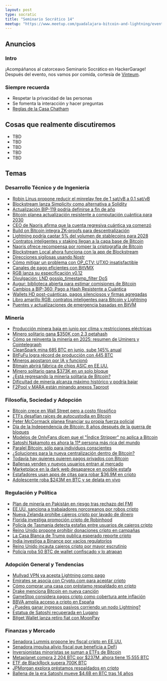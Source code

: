 ```yaml
---
layout: post
type: socratic
title: "Seminario Socrático 14"
meetup: "https://www.meetup.com/guadalajara-bitcoin-and-lightning/events/310360481/?eventOrigin=group_events_list"
---
```


## Anuncios
### Intro
¡Acompáñanos al catorceavo Seminario Socrático en HackerGarage! Después del evento, nos vamos por comida, cortesía de [Vinteum](https://vinteum.org/).

### Siempre recuerda
- Respetar la privacidad de las personas
- Se fomenta la interacción y hacer preguntas
- [Reglas de la Casa Chatham](https://es.m.wikipedia.org/wiki/Regla_Chatham_House)

## Cosas que realmente discutiremos

- TBD
- TBD
- TBD
- TBD
- TBD

## Temas

### Desarrollo Técnico y de Ingeniería
- [Robin Linus propone reducir el minrelay fee de 1 sat/vB a 0.1 sat/vB](https://github.com/bitcoin/bitcoin/pull/32959)
- [Blockstream lanza Simplicity como alternativa a Solidity](https://cointelegraph.com/news/blockstream-bitcoin-smart-contract-simplicity-launch)
- [Actualización BIP-119 podría definirse a fin de año](https://cointelegraph.com/news/bitcoin-upgrade-bip119-decided-end-year)
- [Bitcoin planea actualización resistente a computación cuántica para 2030](https://cointelegraph.com/news/bitcoin-quantum-computing-threat-bip-post-quantum-migration)
- [CEO de Naoris afirma que la cuenta regresiva cuántica ya comenzó](https://cointelegraph.com/news/bitcoin-quantum-countdown-has-begun-naoris-ceo)
- [Build on Bitcoin integra ZK-proofs para descentralización](https://cointelegraph.com/news/bob-zk-fraud-proofs-bitcoin-defi-l2beat)
- [Lightning podría captar 5% del volumen de stablecoins para 2028](https://cointelegraph.com/news/lightning-network-5-percent-stablecoin-volume-voltage-ceo)
- [Contratos inteligentes y staking llegan a la capa base de Bitcoin](https://cointelegraph.com/news/smart-contracts-and-staking-arrive-on-bitcoin-s-base-layer)
- [Naoris ofrece recompensa por romper la criptografía de Bitcoin](https://cointelegraph.com/news/bounty-to-be-paid-to-whoever-breaks-bitcoin-s-cryptography-by-naoris)
- [Blockstream Local ahora funciona con la app de Blockstream](https://blog.blockstream.com/blockstream-local-now-powered-by-the-blockstream-app/)
- [Direcciones sigilosas usando Nostr](https://delvingbitcoin.org/t/stealth-addresses-using-nostr/1816)
- [Cómo mitigar un problema con OP_CTV: UTXO insatisfactible](https://delvingbitcoin.org/t/understanding-and-mitigating-a-op-ctv-footgun-the-unsatisfiable-utxo/1809)
- [Canales de pago eficientes con BitVMX](https://delvingbitcoin.org/t/building-secure-and-watchtower-efficient-bitcoin-payment-channels-with-bitvmx/1830)
- [RGB lanza su especificación v0.12](https://delvingbitcoin.org/t/rgb-consensus-production-release-v0-12/1822)
- [Divulgación: LND gossip_timestamp_filter DoS](https://delvingbitcoin.org/t/disclosure-lnd-gossip-timestamp-filter-dos/1859)
- [Augur: biblioteca abierta para estimar comisiones de Bitcoin](https://delvingbitcoin.org/t/augur-block-s-open-source-bitcoin-fee-estimation-library/1848)
- [Cambios a BIP-360: Pago a Hash Resistente a Cuántica](https://delvingbitcoin.org/t/changes-to-bip-360-pay-to-quantum-resistant-hash-p2qrh/1811)
- [Wallets HD post-cuánticas, pagos silenciosos y firmas agregadas](https://delvingbitcoin.org/t/post-quantum-hd-wallets-silent-payments-key-aggregation-and-threshold-signatures/1854)
- [Libro amarillo RGB: contratos inteligentes para Bitcoin y Lightning](https://github.com/RGB-WG/yellowpaper/blob/4c18a6ac346a4dd379766f0bf2fcc02a3ca7e722/rgb-yellowpaper.pdf)
- [Puentes y actualizaciones de emergencia basadas en BitVM](https://insider.btcpp.dev/p/bitvm-based-bridges-and-emergency)

### Minería
- [Producción minera baja en junio por clima y restricciones eléctricas](https://cointelegraph.com/news/bitcoin-miner-production-falls-june-power-curtailment-weather)
- [Minero solitario gana $350K con 2.3 petahash](https://cointelegraph.com/news/bitcoin-solo-miner-wins-350-000-with-measly-2-3-petahash)
- [Cómo se reinventa la minería en 2025: resumen de Uminers y Cointelegraph](https://cointelegraph.com/news/how-crypto-mining-reinvents-itself-in-2025-recap-of-the-roundtable-by-uminers-cointelegraph)
- [CleanSpark mina 685 BTC en junio, sube 145% anual](https://cointelegraph.com/news/cleanspark-mines-685-btc-june-scales-hashrate-145-yoy)
- [BitFuFu logra récord de producción con 445 BTC](https://cointelegraph.com/news/bitfufu-record-bitcoin-mining-june-2025)
- [Mineros apostaron por IA y funcionó](https://cointelegraph.com/news/bitcoin-miners-gamble-ai-paid-off)
- [Bitmain abrirá fábrica de chips ASIC en EE.UU.](https://cointelegraph.com/news/bitmain-plans-first-us-factory-amid-trade-tensions)
- [Minero solitario gana $373K en un solo bloque](https://cointelegraph.com/news/solo-bitcoin-miner-collects-373-000-block-reward)
- [¿Está regresando la minería solitaria de Bitcoin?](https://cointelegraph.com/news/solo-bitcoin-miners-defy-odds-block-rewards-rise)
- [Dificultad de minería alcanza máximo histórico y podría bajar](https://cointelegraph.com/news/bitcoin-mining-difficulty-all-time-high-projected-drop-august)
- [F2Pool y MARA están minando anexos Taproot](https://insider.btcpp.dev/p/f2pool-and-mara-are-mining-taproot)

### Filosofía, Sociedad y Adopción
- [Bitcoin crece en Wall Street pero a costo filosófico](https://cointelegraph.com/news/bitcoin-s-rise-with-wall-street-comes-at-a-potential-philosophical-cost)
- [ETFs desafían raíces de autocustodia en Bitcoin](https://cointelegraph.com/news/etfs-challenges-bitcoin-self-custody-roots)
- [Peter McCormack planea financiar su propia fuerza policial](https://cointelegraph.com/news/bitcoin-s-first-batman-peter-mccormack-plans-to-buy-his-own-police-force)
- [Día de la Independencia de Bitcoin: 8 años después de la guerra de bloques](https://cointelegraph.com/news/bitcoin-independence-day-network-faring-8-years)
- [Modelos de OnlyFans dicen que el "Índice Stripper" no aplica a Bitcoin](https://cointelegraph.com/news/stripper-index-doesn-t-apply-to-bitcoin-onlyfans-models-say)
- [Satoshi Nakamoto es ahora la 11ª persona más rica del mundo](https://cointelegraph.com/news/satoshi-nakamoto-11th-richest-billionaire-bitcoin-holdings)
- [Paralel Bitcoin: sólo para individuos conscientes](https://delvingbitcoin.org/t/paralel-bitcoin-only-for-conscious-living-individuals/1877)
- [¿Soluciones para la nueva centralización dentro de Bitcoin?](https://delvingbitcoin.org/t/solutions-for-this-new-centralization-inside-bitcoin/1907)
- [Todavía hay quienes quieren pagos privados con Bitcoin](https://insider.btcpp.dev/p/some-of-us-still-want-private-bitcoin)
- [Ballenas venden y nuevos usuarios entran al mercado](https://cointelegraph.com/news/bitcoin-whales-sell-new-buyers-enter-market)
- [Marketplace en la dark web desaparece en posible estafa](https://cointelegraph.com/news/abacus-market-exit-scam-bitcoin-darknet-shutdown)
- [Estafadores usan apps de citas para robar $36.9M en cripto](https://cointelegraph.com/explained/how-crypto-scammers-used-dating-apps-to-steal-369m-and-launder-it-to-cambodia)
- [Adolescente roba $243M en BTC y se delata en vivo](https://cointelegraph.com/explained/how-a-teen-stole-243m-in-bitcoin-and-revealed-his-identity-on-livestream)

### Regulación y Política
- [Plan de minería en Pakistán en riesgo tras rechazo del FMI](https://cointelegraph.com/news/pakistan-imf-rejects-crypto-power-subsidy-report)
- [EE.UU. sanciona a trabajadores norcoreanos por robos cripto](https://cointelegraph.com/news/us-treasury-sanctions-north-korea-it-worker-crypto-fraud)
- [Nueva Zelanda prohíbe cajeros cripto por lavado de dinero](https://cointelegraph.com/news/new-zealand-bans-crypto-atms-money-laundering)
- [Florida investiga promoción cripto de Robinhood](https://cointelegraph.com/news/florida-investigates-robinhood-crypto-pricing-claims)
- [Policía de Tasmania detecta estafas entre usuarios de cajeros cripto](https://cointelegraph.com/news/tasmanian-police-find-top-15-crypto-atm-users-are-scam-victims)
- [Reino Unido propone prohibir donaciones cripto en campañas](https://cointelegraph.com/news/uk-lawmakers-push-ban-crypto-donations-political-campaigns)
- [La Casa Blanca de Trump publica esperado reporte cripto](https://cointelegraph.com/news/trump-admin-releases-promised-crypto-report)
- [India investiga a Binance por vacíos regulatorios](https://cointelegraph.com/explained/why-is-india-investigating-binance-and-wazirx-over-crypto-loopholes)
- [Reino Unido incauta cajeros cripto por mayor escrutinio](https://cointelegraph.com/news/cypto-atms-seized-uk-scrutiny-kiosk)
- [Policía roba 50 BTC de wallet confiscado y lo atrapan](https://cointelegraph.com/explained/how-a-police-officer-stole-50-btc-from-a-seized-crypto-wallet-and-got-caught)

### Adopción General y Tendencias
- [Mullvad VPN ya acepta Lightning como pago](https://mullvad.net/en/blog/lightning-payments)
- [Emirates se asocia con Crypto.com para aceptar cripto](https://cointelegraph.com/news/emirates-crypto-com-crypto-payments)
- [Cómo comprar una casa con préstamo respaldado en cripto](https://cointelegraph.com/news/how-to-buy-a-home-with-a-crypto-backed-loan)
- [Drake menciona Bitcoin en nueva canción](https://cointelegraph.com/news/drake-mentions-bitcoin-song-what-did-i-miss)
- [GameStop considera pagos cripto como cobertura ante inflación](https://cointelegraph.com/news/gamestop-teases-crypto-payments-says-bitcoin-investment-inflation-hedge)
- [BBVA amplía acceso a cripto en España](https://cointelegraph.com/explained/bbva-expands-crypto-access-in-spain-heres-what-changed)
- [¿Puedes ganar ingresos pasivos corriendo un nodo Lightning?](https://cointelegraph.com/explained/can-you-earn-passive-income-running-a-lightning-node)
- [Estatua de Satoshi recuperada en Lugano](https://cointelegraph.com/news/iconic-satoshi-nakamoto-statue-recovered-lugano)
- [Bitget Wallet lanza retiro fiat con MoonPay](https://cointelegraph.com/news/bitget-wallet-first-fiat-withdrawal-option-moonpay)

### Finanzas y Mercado
- [Senadora Lummis propone ley fiscal cripto en EE.UU.](https://cointelegraph.com/news/us-senator-cynthia-lummis-drafts-standalone-crypto-tax-bill)
- [Senadora impulsa alivio fiscal que beneficia a DeFi](https://cointelegraph.com/news/us-senator-lummis-crypto-tax-plan-defi-finance-redefined)
- [Inversionistas minoristas se suman a ETFs de Bitcoin](https://cointelegraph.com/news/bitcoin-retail-investor-demand-is-not-gone-they-re-buying-the-btc-etfs)
- [Metaplanet compra 2,204 BTC por $237M, ahora tiene 15,555 BTC](https://cointelegraph.com/news/metaplanet-buys-2-204-btc-for-237m)
- [ETF de BlackRock supera 700K BTC](https://cointelegraph.com/news/blackrock-ishares-bitcoin-etf-surpasses-700k-bitcoin)
- [JPMorgan explora préstamos respaldados en cripto](https://cointelegraph.com/news/jpmorgan-crypto-backed-loans-bitcoin-ether)
- [Ballena de la era Satoshi mueve $4.6B en BTC tras 14 años](https://cointelegraph.com/news/satoshi-era-whale-4-6b-transfer-14-year-hodl)